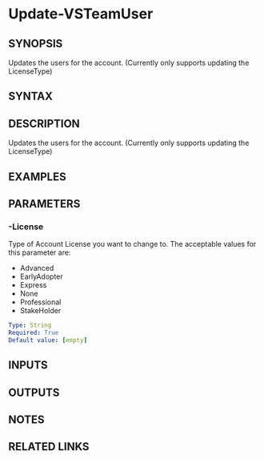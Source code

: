 


# Update-VSTeamUser

## SYNOPSIS

Updates the users for the account. (Currently only supports updating the LicenseType)

## SYNTAX

## DESCRIPTION

Updates the users for the account. (Currently only supports updating the LicenseType)

## EXAMPLES

## PARAMETERS

### -License

Type of Account License you want to change to. The acceptable values for this parameter are:

- Advanced
- EarlyAdopter
- Express
- None
- Professional
- StakeHolder

```yaml
Type: String
Required: True
Default value: [empty]
```

## INPUTS

## OUTPUTS

## NOTES

## RELATED LINKS

